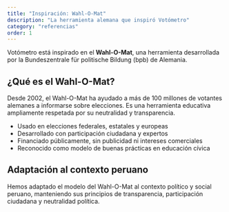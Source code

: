 ```yaml
---
title: "Inspiración: Wahl-O-Mat"
description: "La herramienta alemana que inspiró Votómetro"
category: "referencias"
order: 1
---
```


Votómetro está inspirado en el **Wahl-O-Mat**, una herramienta desarrollada por la Bundeszentrale für politische Bildung (bpb) de Alemania.

## ¿Qué es el Wahl-O-Mat?

Desde 2002, el Wahl-O-Mat ha ayudado a más de 100 millones de votantes alemanes a informarse sobre elecciones. Es una herramienta educativa ampliamente respetada por su neutralidad y transparencia.

- Usado en elecciones federales, estatales y europeas
- Desarrollado con participación ciudadana y expertos
- Financiado públicamente, sin publicidad ni intereses comerciales
- Reconocido como modelo de buenas prácticas en educación cívica

## Adaptación al contexto peruano

Hemos adaptado el modelo del Wahl-O-Mat al contexto político y social peruano, manteniendo sus principios de transparencia, participación ciudadana y neutralidad política.

